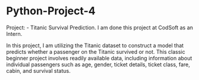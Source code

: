 # Python-Project-4
Project: - Titanic Survival Prediction.
I am done this project at CodSoft as an Intern.

In this project, I am utilizing the Titanic dataset to construct a model that predicts whether a passenger on the Titanic survived or not. This classic beginner project involves readily available data, including information about individual passengers such as age, gender, ticket details, ticket class, fare, cabin, and survival status.
